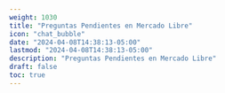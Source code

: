 ```yaml
---
weight: 1030
title: "Preguntas Pendientes en Mercado Libre"
icon: "chat_bubble"
date: "2024-04-08T14:38:13-05:00"
lastmod: "2024-04-08T14:38:13-05:00"
description: "Preguntas Pendientes en Mercado Libre"
draft: false
toc: true
---
```

